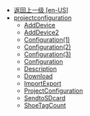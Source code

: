 - [返回上一级 [en-US]](en-US/)
- [projectconfiguration](en-US/projectconfiguration/)
  - [AddDevice](en-US/projectconfiguration/AddDevice.md)
  - [AddDevice2](en-US/projectconfiguration/AddDevice2.md)
  - [Configuration(1)](en-US/projectconfiguration/Configuration(1).md)
  - [Configuration(2)](en-US/projectconfiguration/Configuration(2).md)
  - [Configuration(3)](en-US/projectconfiguration/Configuration(3).md)
  - [Configuration](en-US/projectconfiguration/Configuration.md)
  - [Description](en-US/projectconfiguration/Description.md)
  - [Download](en-US/projectconfiguration/Download.md)
  - [ImportExport](en-US/projectconfiguration/ImportExport.md)
  - [ProjectConfiguration](en-US/projectconfiguration/ProjectConfiguration.md)
  - [SendtoSDcard](en-US/projectconfiguration/SendtoSDcard.md)
  - [ShoeTagCount](en-US/projectconfiguration/ShoeTagCount.md)
